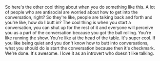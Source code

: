 So here's the other cool thing about when you do something like this. A lot of people who are antisocial are worried about how to get into the conversation, right? So they're like, people are talking back and forth and you're like, how do I butt in? The cool thing is when you start a conversation, you can shut up for the rest of it and everyone will perceive you as a part of the conversation because you got the ball rolling. You're like running the show. You're like at the head of the table. It's super cool. If you like being quiet and you don't know how to butt into conversations, what you should do is start the conversation because then it's checkmark. We're done. It's awesome. I love it as an introvert who doesn't like talking.